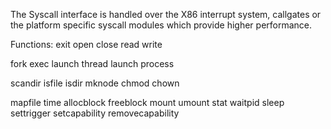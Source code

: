 The Syscall interface is handled over the X86 interrupt system, callgates or the 
platform specific syscall modules which provide higher performance.


Functions:
exit
open
close
read
write


fork
exec
launch thread
launch process

scandir
isfile
isdir
mknode
chmod
chown

mapfile
time
allocblock
freeblock
mount
umount
stat
waitpid
sleep
settrigger
setcapability
removecapability
